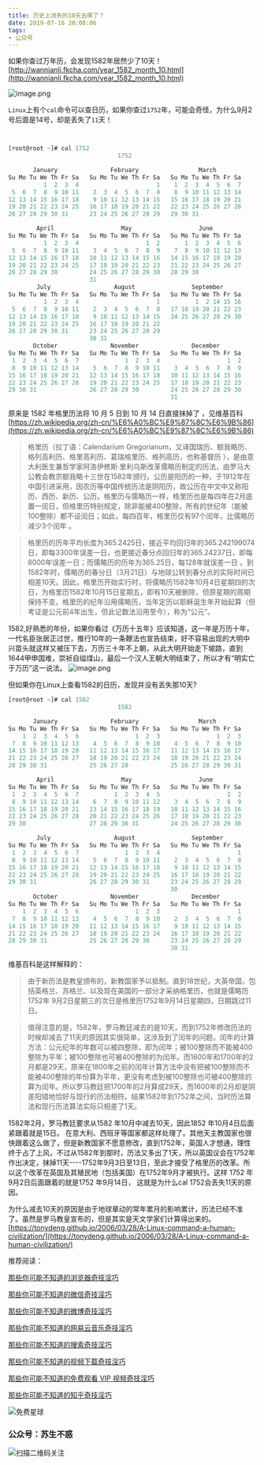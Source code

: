 ```yaml
---
title: 历史上消失的10天去哪了？
date: 2019-07-16 20:08:06
tags:
- 公众号
---
```

如果你查过万年历，会发现1582年居然少了10天！[http://wannianli.fkcha.com/year_1582_month_10.html](http://wannianli.fkcha.com/year_1582_month_10.html)

![image.png](https://upload-images.jianshu.io/upload_images/17817191-532a918323908f79.png?imageMogr2/auto-orient/strip%7CimageView2/2/w/1240)


`Linux`上有个`cal`命令可以查日历，如果你查过`1752`年，可能会奇怪，为什么9月2号后面是14号，却是丢失了`11`天！

```js


[root@root ~]# cal 1752
                               1752

       January               February                 March
Su Mo Tu We Th Fr Sa   Su Mo Tu We Th Fr Sa   Su Mo Tu We Th Fr Sa
          1  2  3  4                      1    1  2  3  4  5  6  7
 5  6  7  8  9 10 11    2  3  4  5  6  7  8    8  9 10 11 12 13 14
12 13 14 15 16 17 18    9 10 11 12 13 14 15   15 16 17 18 19 20 21
19 20 21 22 23 24 25   16 17 18 19 20 21 22   22 23 24 25 26 27 28
26 27 28 29 30 31      23 24 25 26 27 28 29   29 30 31

        April                   May                   June
Su Mo Tu We Th Fr Sa   Su Mo Tu We Th Fr Sa   Su Mo Tu We Th Fr Sa
          1  2  3  4                   1  2       1  2  3  4  5  6
 5  6  7  8  9 10 11    3  4  5  6  7  8  9    7  8  9 10 11 12 13
12 13 14 15 16 17 18   10 11 12 13 14 15 16   14 15 16 17 18 19 20
19 20 21 22 23 24 25   17 18 19 20 21 22 23   21 22 23 24 25 26 27
26 27 28 29 30         24 25 26 27 28 29 30   28 29 30
                       31
        July                  August                September
Su Mo Tu We Th Fr Sa   Su Mo Tu We Th Fr Sa   Su Mo Tu We Th Fr Sa
          1  2  3  4                      1          1  2 14 15 16
 5  6  7  8  9 10 11    2  3  4  5  6  7  8   17 18 19 20 21 22 23
12 13 14 15 16 17 18    9 10 11 12 13 14 15   24 25 26 27 28 29 30
19 20 21 22 23 24 25   16 17 18 19 20 21 22
26 27 28 29 30 31      23 24 25 26 27 28 29
                       30 31
       October               November               December
Su Mo Tu We Th Fr Sa   Su Mo Tu We Th Fr Sa   Su Mo Tu We Th Fr Sa
 1  2  3  4  5  6  7             1  2  3  4                   1  2
 8  9 10 11 12 13 14    5  6  7  8  9 10 11    3  4  5  6  7  8  9
15 16 17 18 19 20 21   12 13 14 15 16 17 18   10 11 12 13 14 15 16
22 23 24 25 26 27 28   19 20 21 22 23 24 25   17 18 19 20 21 22 23
29 30 31               26 27 28 29 30         24 25 26 27 28 29 30
                                              31

```
 
原来是 1582 年格里历法将 10 月 5 日到 10 月 14 日直接抹掉了 ，见维基百科 [https://zh.wikipedia.org/zh-cn/%E6%A0%BC%E9%87%8C%E6%9B%86](https://zh.wikipedia.org/zh-cn/%E6%A0%BC%E9%87%8C%E6%9B%86)

> 格里历（拉丁语：Calendarium Gregorianum，又译国瑞历、额我略历、格列高利历、格里高利历、葛瑞格里历、格列高历，也称基督历 ），是由意大利医生兼哲学家阿洛伊修斯·里利乌斯改革儒略历制定的历法，由罗马大公教会教宗额我略十三世在1582年颁行。公历是阳历的一种，于1912年在中国引进采用，因农历等中国传统历法是阴阳历，故公历在中文中又称阳历、西历、新历、公历。格里历与儒略历一样，格里历也是每四年在2月底置一闰日，但格里历特别规定，除非能被400整除，所有的世纪年（能被100整除）都不设闰日；如此，每四百年，格里历仅有97个闰年，比儒略历减少3个闰年  。

> 格里历的历年平均长度为365.2425日，接近平均回归年的365.242199074日，即每3300年误差一日，也更接近春分点回归年的365.24237日，即每8000年误差一日；而儒略历的历年为365.25日，每128年就误差一日 。到1582年时，儒略历的春分日（3月21日）与地球公转到春分点的实际时间已相差10天。因此，格里历开始实行时，将儒略历1582年10月4日星期四的次日，为格里历1582年10月15日星期五，即有10天被删除，但原星期的周期保持不变。格里历的纪年沿用儒略历，当年定历以耶稣诞生年开始起算（但考证是公元前4年出生，但此记数法沿用至今），称为“公元”。

1582,好熟悉的年份，如果你看过《万历十五年》应该知道，这一年是万历十年，一代名臣张居正过世，推行10年的一条鞭法也宣告结束，好不容易出现的大明中兴苗头就这样又被压下去，万历三十年不上朝，从此大明开始走下坡路，直到1644甲申国难，崇祯自缢煤山，最后一个汉人王朝大明结束了，所以才有“明实亡于万历”这一说法。
![image.png](https://upload-images.jianshu.io/upload_images/17817191-6a4f0c9d19d6f067.png?imageMogr2/auto-orient/strip%7CimageView2/2/w/1240)


但如果你在Linux上查看1582的日历，发现并没有丢失那10天?
```js
[root@root ~]# cal 1582
                               1582

       January               February                 March
Su Mo Tu We Th Fr Sa   Su Mo Tu We Th Fr Sa   Su Mo Tu We Th Fr Sa
    1  2  3  4  5  6                1  2  3                1  2  3
 7  8  9 10 11 12 13    4  5  6  7  8  9 10    4  5  6  7  8  9 10
14 15 16 17 18 19 20   11 12 13 14 15 16 17   11 12 13 14 15 16 17
21 22 23 24 25 26 27   18 19 20 21 22 23 24   18 19 20 21 22 23 24
28 29 30 31            25 26 27 28            25 26 27 28 29 30 31

        April                   May                   June
Su Mo Tu We Th Fr Sa   Su Mo Tu We Th Fr Sa   Su Mo Tu We Th Fr Sa
 1  2  3  4  5  6  7          1  2  3  4  5                   1  2
 8  9 10 11 12 13 14    6  7  8  9 10 11 12    3  4  5  6  7  8  9
15 16 17 18 19 20 21   13 14 15 16 17 18 19   10 11 12 13 14 15 16
22 23 24 25 26 27 28   20 21 22 23 24 25 26   17 18 19 20 21 22 23
29 30                  27 28 29 30 31         24 25 26 27 28 29 30

        July                  August                September
Su Mo Tu We Th Fr Sa   Su Mo Tu We Th Fr Sa   Su Mo Tu We Th Fr Sa
 1  2  3  4  5  6  7             1  2  3  4                      1
 8  9 10 11 12 13 14    5  6  7  8  9 10 11    2  3  4  5  6  7  8
15 16 17 18 19 20 21   12 13 14 15 16 17 18    9 10 11 12 13 14 15
22 23 24 25 26 27 28   19 20 21 22 23 24 25   16 17 18 19 20 21 22
29 30 31               26 27 28 29 30 31      23 24 25 26 27 28 29
                                              30
       October               November               December
Su Mo Tu We Th Fr Sa   Su Mo Tu We Th Fr Sa   Su Mo Tu We Th Fr Sa
    1  2  3  4  5  6                1  2  3                      1
 7  8  9 10 11 12 13    4  5  6  7  8  9 10    2  3  4  5  6  7  8
14 15 16 17 18 19 20   11 12 13 14 15 16 17    9 10 11 12 13 14 15
21 22 23 24 25 26 27   18 19 20 21 22 23 24   16 17 18 19 20 21 22
28 29 30 31            25 26 27 28 29 30      23 24 25 26 27 28 29
                                              30 31
```
维基百科是这样解释的：
 > 由于新历法是教皇颁布的，新教国家予以抵制。直到18世纪，大英帝国，包括英格兰、苏格兰、以及现在美国的一部分才采纳格里历，也就是儒略历 1752年 9月2日星期三的次日是格里历1752年9月14日星期四，日期跳过11日。

> 值得注意的是，1582年，罗马教廷减去的是10天，而到1752年修改历法的时候却减去了11天的原因其实很简单，这涉及到了闰年的问题，闰年的计算方法：公元纪年的年数可以被四整除，即为闰年；被100整除而不能被400整除为平年；被100整除也可被400整除的为闰年。而1600年和1700年的2月都是29天，原来在1800年之前的闰年计算方法中没有把被100整除而不能被400整除的年份算为平年，更没有考虑到被100整除也可被400整除的算为闰年。所以罗马教廷把1700年的2月算成29天，而1600年的2月却是阴差阳错地恰好与现行的历法相符。结果1582年到1752年之间，当时历法算法和现行历法算法实际只相差了1天。

1582年2月，罗马教廷要求从1582 年10月中减去10天，因此1852 年10月4日后面紧跟着就是15日。 在意大利、西班牙等国家都这样处理了。其他天主教国家也很快跟着这么做了，但是新教国家不愿意修改，直到1752年，英国人才想通，理性终于占了上风，不过从1582年到那时，历法又多出了1天，所以英国议会在1752年作出决定，抹掉11天----1752年9月3日至13日，至此才接受了格里历的改革。所以这个改革在英国及其殖民地（包括美国）在1752年9月才被执行。这样 1752 年9月2日后面跟着的就是1752 年9月14日， 这就是为什么cal 1752会丢失11天的原因。

为什么减去10天的原因是由于地球章动的常年累月的影响累计，历法已经不准了。虽然是罗马教皇宣布的，但是其实是天文学家们计算得出来的。[https://tonydeng.github.io/2006/03/28/A-Linux-command-a-human-civilization/](https://tonydeng.github.io/2006/03/28/A-Linux-command-a-human-civilization/)

推荐阅读：

[那些你可能不知道的浏览器奇技淫巧](https://mp.weixin.qq.com/s/-cSjrvkibYGp5Fx8gCTFuw)

[那些你可能不知道的微信奇技淫巧](https://mp.weixin.qq.com/s/eGDO0Y8el_dsEyriCoAgog)

[那些你可能不知道的微博奇技淫巧](https://mp.weixin.qq.com/s/j7VhoZXmUTnOWC5C_B8jlQ)

[那些你可能不知道的网易云音乐奇技淫巧](https://mp.weixin.qq.com/s/LtI2piwAIDXA590NEsXvuw)

 [那些你可能不知道的搜索奇技淫巧](https://mp.weixin.qq.com/s?__biz=MzIyMjg2ODExMA==&mid=2247483979&idx=1&sn=0735daa1d805b66d346ed0e8e60a841f&scene=21#wechat_redirect)

[那些你可能不知道的视频下载奇技淫巧](https://mp.weixin.qq.com/s?__biz=MzIyMjg2ODExMA==&mid=2247483983&idx=1&sn=f0e1d9a8e22caf609d6c21431a530186&chksm=e827a5aedf502cb8b72f2036054753fcfd9c20c28b9fbccdeae619a254a80e1024f18ba06523&token=457023358&lang=zh_CN#rd)

[那些你可能不知道的免费观看 VIP 视频奇技淫巧](https://mp.weixin.qq.com/s/R3x-xZwqLIVwPjlgikDQ9A)

[那些你可能不知道的知乎奇技淫巧](https://mp.weixin.qq.com/s/sqRgMh4rxFBt5YxNtaa6dw)

![免费星球](https://upload-images.jianshu.io/upload_images/17817191-393b26173c148690.png?imageMogr2/auto-orient/strip%7CimageView2/2/w/1240)
### 公众号：苏生不惑
 ![扫描二维码关注](https://upload-images.jianshu.io/upload_images/17817191-6e0079f95d4c0338.jpg?imageMogr2/auto-orient/strip%7CimageView2/2/w/1240)

